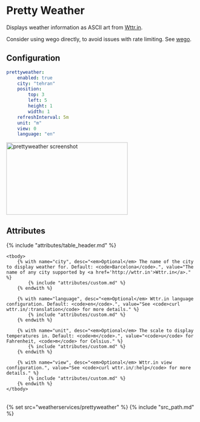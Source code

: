 # Pretty Weather

Displays weather information as ASCII art from [Wttr.in](http://wttr.in).

Consider using wego directly, to avoid issues with rate limiting.
See [wego](../../cmdrunner/wego).

## Configuration

```yaml
prettyweather:
    enabled: true
    city: "tehran"
    position:
        top: 3
        left: 5
        height: 1
        width: 1
    refreshInterval: 5m
    unit: "m"
    view: 0
    language: "en"
```

<img class="screenshot" src="/assets/modules/prettyweather.png" width="320" height="191" alt="prettyweather screenshot" />

## Attributes

<table>
    {% include "attributes/table_header.md" %}

    <tbody>
        {% with name="city", desc="<em>Optional</em> The name of the city to display weather for. Default: <code>Barcelona</code>.", value="The name of any city supported by <a href='http://wttr.in'>Wttr.in</a>." %}
            {% include "attributes/custom.md" %}
        {% endwith %}

        {% with name="language", desc="<em>Optional</em> Wttr.in language configuration. Default: <code>en</code>.", value="See <code>curl wttr.in/:translation</code> for more details." %}
            {% include "attributes/custom.md" %}
        {% endwith %}

        {% with name="unit", desc="<em>Optional</em> The scale to display temperatures in. Default: <code>m</code>.", value="<code>u</code> for Fahrenheit, <code>m</code> for Celsius." %}
            {% include "attributes/custom.md" %}
        {% endwith %}

        {% with name="view", desc="<em>Optional</em> Wttr.in view configuration.", value="See <code>curl wttr.in/:help</code> for more details." %}
            {% include "attributes/custom.md" %}
        {% endwith %}
    </tbody>
</table>


{% set src="weatherservices/prettyweather" %}
{% include "src_path.md" %}